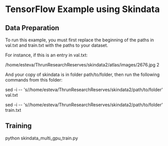 # TensorFlow Example using Skindata

## Data Preparation
To run this example, you must first replace the beginning of the paths
in val.txt and train.txt with the paths to your dataset.

For instance, if this is an entry in val.txt:

/home/esteva/ThrunResearchReserves/skindata2/atlas/images/2676.jpg 2

And your copy of skindata is in folder path/to/folder, then run the
following commands from this folder:

sed -i -- 's/\/home\/esteva\/ThrunResearchReserves\/skindata2/path\/to\/folder' val.txt

sed -i -- 's/\/home\/esteva\/ThrunResearchReserves\/skindata2/path\/to\/folder' train.txt

## Training
python skindata_multi_gpu_train.py
